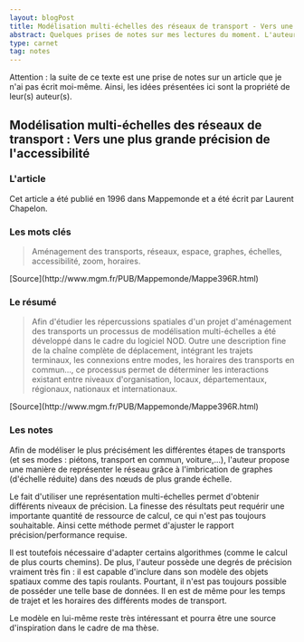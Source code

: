 ```yaml
---
layout: blogPost
title: Modélisation multi-échelles des réseaux de transport - Vers une plus grande précision de l'accessibilité
abstract: Quelques prises de notes sur mes lectures du moment. L'auteur propose la mise en interaction entre différentes échelles des réseaux de transport.
type: carnet
tag: notes
---
```


Attention : la suite de ce texte est une prise de notes sur un article que je n'ai pas écrit moi-même. Ainsi, les idées présentées ici sont la propriété de leur(s) auteur(s).

## Modélisation multi-échelles des réseaux de transport : Vers une plus grande précision de l'accessibilité

### L'article

Cet article a été publié en 1996 dans Mappemonde et a été écrit par Laurent Chapelon.

### Les mots clés

<blockquote cite="http://www.mgm.fr/PUB/Mappemonde/Mappe396R.html">
	Aménagement des transports, réseaux, espace, graphes, échelles, accessibilité, zoom, horaires.
</blockquote>
[Source](http://www.mgm.fr/PUB/Mappemonde/Mappe396R.html)

### Le résumé

<blockquote cite="http://www.mgm.fr/PUB/Mappemonde/Mappe396R.html">
	Afin d'étudier les répercussions spatiales d'un projet d'aménagement des transports un processus de modélisation multi-échelles a été développé dans le cadre du logiciel NOD. 
	Outre une description fine de la chaîne complète de déplacement, intégrant les trajets terminaux, les connexions entre modes, les horaires des transports en commun…, ce 
	processus permet de déterminer les interactions existant entre niveaux d'organisation, locaux, départementaux, régionaux, nationaux et internationaux.
</blockquote>
[Source](http://www.mgm.fr/PUB/Mappemonde/Mappe396R.html)

### Les notes

Afin de modéliser le plus précisément les différentes étapes de transports (et ses modes : piétons, transport en commun, voiture,...), l'auteur propose une manière de représenter 
le réseau grâce à l'imbrication de graphes (d'échelle réduite) dans des nœuds de plus grande échelle.

Le fait d'utiliser une représentation multi-échelles permet d'obtenir différents niveaux de précision. La finesse des résultats peut requérir une importante quantité de ressource de calcul,
ce qui n'est pas toujours souhaitable. Ainsi cette méthode permet d'ajuster le rapport précision/performance requise.

Il est toutefois nécessaire d'adapter certains algorithmes (comme le calcul de plus courts chemins). De plus, l'auteur possède une degrés de précision vraiment très fin : il est capable d'inclure
dans son modèle des objets spatiaux comme des tapis roulants. Pourtant, il n'est pas toujours possible de posséder une telle base de données. Il en est de même pour les temps de trajet et les horaires
des différents modes de transport.

Le modèle en lui-même reste très intéressant et pourra être une source d'inspiration dans le cadre de ma thèse.
